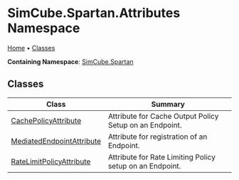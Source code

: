 # SimCube\.Spartan\.Attributes Namespace

[Home](../../README.md) &#x2022; [Classes](#classes)

**Containing Namespace**: [SimCube.Spartan](../README.md)

## Classes

| Class | Summary |
| ----- | ------- |
| [CachePolicyAttribute](CachePolicyAttribute/README.md) | Attribute for Cache Output Policy Setup on an Endpoint\. |
| [MediatedEndpointAttribute](MediatedEndpointAttribute/README.md) | Attribute for registration of an Endpoint\. |
| [RateLimitPolicyAttribute](RateLimitPolicyAttribute/README.md) | Attribute for Rate Limiting Policy setup on an Endpoint\. |

